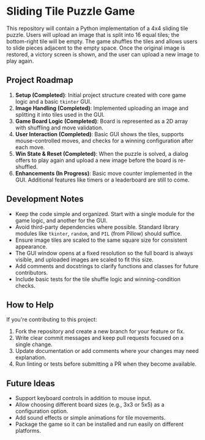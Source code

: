 # Sliding Tile Puzzle Game

This repository will contain a Python implementation of a 4x4 sliding tile puzzle. Users will upload an image that is split into 16 equal tiles; the bottom-right tile will be empty. The game shuffles the tiles and allows users to slide pieces adjacent to the empty space. Once the original image is restored, a victory screen is shown, and the user can upload a new image to play again.

## Project Roadmap

1. **Setup (Completed)**: Initial project structure created with core game logic and a basic `tkinter` GUI.
2. **Image Handling (Completed)**: Implemented uploading an image and splitting it into tiles used in the GUI.
3. **Game Board Logic (Completed)**: Board is represented as a 2D array with shuffling and move validation.
4. **User Interaction (Completed)**: Basic GUI shows the tiles, supports mouse-controlled moves, and checks for a winning configuration after each move.
5. **Win State & Reset (Completed)**: When the puzzle is solved, a dialog offers to play again and upload a new image before the board is re-shuffled.
6. **Enhancements (In Progress)**: Basic move counter implemented in the GUI. Additional features like timers or a leaderboard are still to come.

## Development Notes

- Keep the code simple and organized. Start with a single module for the game logic, and another for the GUI.
- Avoid third-party dependencies where possible. Standard library modules like `tkinter`, `random`, and `PIL` (from Pillow) should suffice.
- Ensure image tiles are scaled to the same square size for consistent appearance.
- The GUI window opens at a fixed resolution so the full board is always visible, and uploaded
  images are scaled to fit this size.
- Add comments and docstrings to clarify functions and classes for future contributors.
- Include basic tests for the tile shuffle logic and winning-condition checks.

## How to Help

If you're contributing to this project:

1. Fork the repository and create a new branch for your feature or fix.
2. Write clear commit messages and keep pull requests focused on a single change.
3. Update documentation or add comments where your changes may need explanation.
4. Run linting or tests before submitting a PR when they become available.

## Future Ideas

- Support keyboard controls in addition to mouse input.
- Allow choosing different board sizes (e.g., 3x3 or 5x5) as a configuration option.
- Add sound effects or simple animations for tile movements.
- Package the game so it can be installed and run easily on different platforms.

